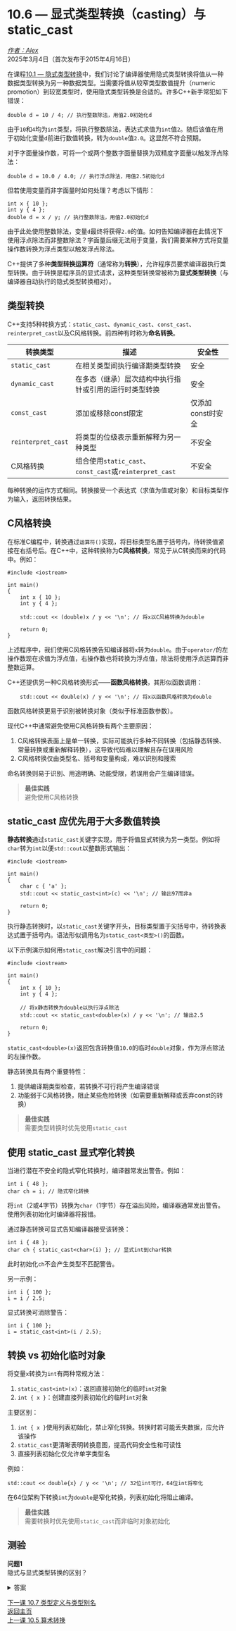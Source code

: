 10.6 — 显式类型转换（casting）与 static_cast  
===========================================================

[*作者：Alex*](https://www.learncpp.com/author/Alex/ "查看 Alex 的所有文章")  
2025年3月4日（首次发布于2015年4月16日）  

在课程[10.1 — 隐式类型转换](Chapter-10/lesson10.1-implicit-type-conversion.md)中，我们讨论了编译器使用隐式类型转换将值从一种数据类型转换为另一种数据类型。当需要将值从较窄类型数值提升（numeric promotion）到较宽类型时，使用隐式类型转换是合适的。许多C++新手常犯如下错误：  
```
double d = 10 / 4; // 执行整数除法，用值2.0初始化d
```  
由于`10`和`4`均为`int`类型，将执行整数除法，表达式求值为`int`值`2`。随后该值在用于初始化变量`d`前进行数值转换，转为`double`值`2.0`。这显然不符合预期。  

对于字面量操作数，可将一个或两个整数字面量替换为双精度字面量以触发浮点除法：  
```
double d = 10.0 / 4.0; // 执行浮点除法，用值2.5初始化d
```  
但若使用变量而非字面量时如何处理？考虑以下情形：  
```
int x { 10 };
int y { 4 };
double d = x / y; // 执行整数除法，用值2.0初始化d
```  
由于此处使用整数除法，变量`d`最终将获得`2.0`的值。如何告知编译器在此情况下使用浮点除法而非整数除法？字面量后缀无法用于变量，我们需要某种方式将变量操作数转换为浮点类型以触发浮点除法。  

C++提供了多种**类型转换运算符**（通常称为**转换**），允许程序员要求编译器执行类型转换。由于转换是程序员的显式请求，这种类型转换常被称为**显式类型转换**（与编译器自动执行的隐式类型转换相对）。  

类型转换  
----------------  
C++支持5种转换方式：`static_cast`、`dynamic_cast`、`const_cast`、`reinterpret_cast`以及C风格转换。前四种有时称为**命名转换**。  

| 转换类型 | 描述 | 安全性 |  
| --- | --- | --- |  
| `static_cast` | 在相关类型间执行编译期类型转换 | 安全 |  
| `dynamic_cast` | 在多态（继承）层次结构中执行指针或引用的运行时类型转换 | 安全 |  
| `const_cast` | 添加或移除const限定 | 仅添加const时安全 |  
| `reinterpret_cast` | 将类型的位级表示重新解释为另一种类型 | 不安全 |  
| C风格转换 | 组合使用`static_cast`、`const_cast`或`reinterpret_cast` | 不安全 |  

每种转换的运作方式相同。转换接受一个表达式（求值为值或对象）和目标类型作为输入，返回转换结果。  

C风格转换  
----------------  
在标准C编程中，转换通过`运算符()`实现，将目标类型名置于括号内，待转换值紧接在右括号后。在C++中，这种转换称为**C风格转换**，常见于从C转换而来的代码中。例如：  
```
#include <iostream>

int main()
{
    int x { 10 };
    int y { 4 };

    std::cout << (double)x / y << '\n'; // 将x以C风格转换为double

    return 0;
}
```  
上述程序中，我们使用C风格转换告知编译器将`x`转为`double`。由于`operator/`的左操作数现在求值为浮点值，右操作数也将转换为浮点值，除法将使用浮点运算而非整数运算。  

C++还提供另一种C风格转换形式——**函数风格转换**，其形似函数调用：  
```
    std::cout << double(x) / y << '\n'; // 将x以函数风格转换为double
```  
函数风格转换更易于识别被转换对象（类似于标准函数参数）。  

现代C++中通常避免使用C风格转换有两个主要原因：  
1. C风格转换表面上是单一转换，实际可能执行多种不同转换（包括静态转换、常量转换或重新解释转换），这导致代码难以理解且存在误用风险  
2. C风格转换仅由类型名、括号和变量构成，难以识别和搜索  

命名转换则易于识别、用途明确、功能受限，若误用会产生编译错误。  

> **最佳实践**  
> 避免使用C风格转换  

static_cast 应优先用于大多数值转换  
----------------  
**静态转换**通过`static_cast`关键字实现，用于将值显式转换为另一类型。例如将`char`转为`int`以便`std::cout`以整数形式输出：  
```
#include <iostream>

int main()
{
    char c { 'a' };
    std::cout << static_cast<int>(c) << '\n'; // 输出97而非a

    return 0;
}
```  
执行静态转换时，以`static_cast`关键字开头，目标类型置于尖括号中，待转换表达式置于括号内。语法形似调用名为`static_cast<类型>()`的函数。  

以下示例演示如何用`static_cast`解决引言中的问题：  
```
#include <iostream>

int main()
{
    int x { 10 };
    int y { 4 };

    // 将x静态转换为double以执行浮点除法
    std::cout << static_cast<double>(x) / y << '\n'; // 输出2.5

    return 0;
}
```  
`static_cast<double>(x)`返回包含转换值`10.0`的临时`double`对象，作为浮点除法的左操作数。  

静态转换具有两个重要特性：  
1. 提供编译期类型检查，若转换不可行将产生编译错误  
2. 功能弱于C风格转换，阻止某些危险转换（如需要重新解释或丢弃const的转换）  

> **最佳实践**  
> 需要类型转换时优先使用`static_cast`  

使用 static_cast 显式窄化转换  
----------------  
当进行潜在不安全的隐式窄化转换时，编译器常发出警告。例如：  
```
int i { 48 };
char ch = i; // 隐式窄化转换
```  
将`int`（2或4字节）转换为`char`（1字节）存在溢出风险，编译器通常发出警告。使用列表初始化时编译器将报错。  

通过静态转换可显式告知编译器接受该转换：  
```
int i { 48 };
char ch { static_cast<char>(i) }; // 显式int到char转换
```  
此时初始化`ch`不会产生类型不匹配警告。  

另一示例：  
```
int i { 100 };
i = i / 2.5;
```  
显式转换可消除警告：  
```
int i { 100 };
i = static_cast<int>(i / 2.5);
```  

转换 vs 初始化临时对象  
----------------  
将变量`x`转换为`int`有两种常规方法：  
1. `static_cast<int>(x)`：返回直接初始化的临时`int`对象  
2. `int { x }`：创建直接列表初始化的临时`int`对象  

主要区别：  
1. `int { x }`使用列表初始化，禁止窄化转换。转换时若可能丢失数据，应允许该操作  
2. `static_cast`更清晰表明转换意图，提高代码安全性和可读性  
3. 直接列表初始化仅允许单字类型名  

例如：  
```
std::cout << double{x} / y << '\n'; // 32位int可行，64位int将窄化
```  
在64位架构下转换`int`为`double`是窄化转换，列表初始化将阻止编译。  

> **最佳实践**  
> 需要转换时优先使用`static_cast`而非临时对象初始化  

测验  
----------------  
**问题1**  
隐式与显式类型转换的区别？  
  
<details><summary>答案</summary>隐式转换在需要某类型时自动执行；显式转换通过类型转换运算符主动请求。</details>  

[下一课 10.7 类型定义与类型别名](Chapter-10/lesson10.7-typedefs-and-type-aliases.md)  
[返回主页](/)  
[上一课 10.5 算术转换](Chapter-10/lesson10.5-arithmetic-conversions.md)